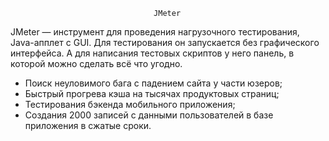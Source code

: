                                     JMeter
JMeter — инструмент для проведения нагрузочного тестирования, Java-апплет с GUI. Для тестирования он запускается без графического интерфейса. А для написания тестовых скриптов у него панель, в которой можно сделать всё что угодно.

- Поиск неуловимого бага с падением сайта у части юзеров;
- Быстрый прогрева кэша на тысячах продуктовых страниц;
- Тестирования бэкенда мобильного приложения;
- Создания 2000 записей с данными пользователей в базе приложения в сжатые сроки.
